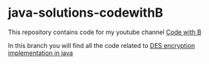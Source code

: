 # java-solutions-codewithB

This repository contains code for my youtube channel [Code with B](https://www.youtube.com/channel/UC0dtrOqGDJ9urtM9fKOzAyw)

In this branch you will find all the code related to [DES encryption implementation in java](https://youtu.be/GWSLZwT5jJs)

